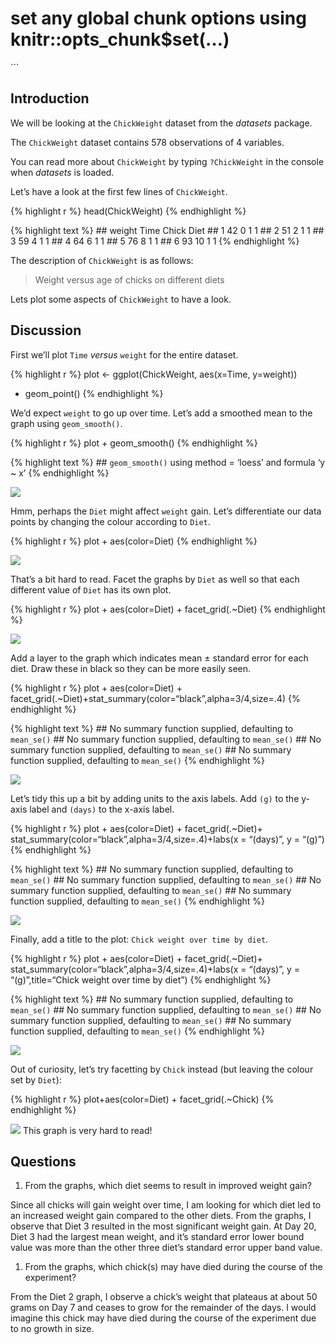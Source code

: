 set any global chunk options using knitr::opts\_chunk$set(…)
============================================================

\`\`\`

Introduction
------------

We will be looking at the `ChickWeight` dataset from the *datasets*
package.

The `ChickWeight` dataset contains 578 observations of 4 variables.

You can read more about `ChickWeight` by typing `?ChickWeight` in the
console when *datasets* is loaded.

Let’s have a look at the first few lines of `ChickWeight`.

{% highlight r %} head(ChickWeight) {% endhighlight %}

{% highlight text %} \#\# weight Time Chick Diet \#\# 1 42 0 1 1 \#\# 2
51 2 1 1 \#\# 3 59 4 1 1 \#\# 4 64 6 1 1 \#\# 5 76 8 1 1 \#\# 6 93 10 1
1 {% endhighlight %}

The description of `ChickWeight` is as follows:

> Weight versus age of chicks on different diets

Lets plot some aspects of `ChickWeight` to have a look.

Discussion
----------

First we’ll plot `Time` *versus* `weight` for the entire dataset.

{% highlight r %} plot &lt;- ggplot(ChickWeight, aes(x=Time, y=weight))
+ geom\_point() {% endhighlight %}

We’d expect `weight` to go up over time. Let’s add a smoothed mean to
the graph using `geom_smooth()`.

{% highlight r %} plot + geom\_smooth() {% endhighlight %}

{% highlight text %} \#\# `geom_smooth()` using method = ‘loess’ and
formula ‘y ~ x’ {% endhighlight %}

![](../images/time-versus-weigh-with-mean-1.png)

Hmm, perhaps the `Diet` might affect `weight` gain. Let’s differentiate
our data points by changing the colour according to `Diet`.

{% highlight r %} plot + aes(color=Diet) {% endhighlight %}

![](../images/time-versus-weigh-with-mean-by-diet-1.png)

That’s a bit hard to read. Facet the graphs by `Diet` as well so that
each different value of `Diet` has its own plot.

{% highlight r %} plot + aes(color=Diet) + facet\_grid(.~Diet) {%
endhighlight %}

![](../images/time-versus-weigh-with-mean-facetted-by-diet-1.png)

Add a layer to the graph which indicates mean ± standard error for each
diet. Draw these in black so they can be more easily seen.

{% highlight r %} plot + aes(color=Diet) +
facet\_grid(.~Diet)+stat\_summary(color=“black”,alpha=3/4,size=.4) {%
endhighlight %}

{% highlight text %} \#\# No summary function supplied, defaulting to
`mean_se()` \#\# No summary function supplied, defaulting to `mean_se()`
\#\# No summary function supplied, defaulting to `mean_se()` \#\# No
summary function supplied, defaulting to `mean_se()` {% endhighlight %}

![](../images/time-versus-weigh-with-mean-facetted-by-diet-with-mean-and-se-1.png)

Let’s tidy this up a bit by adding units to the axis labels. Add `(g)`
to the y-axis label and `(days)` to the x-axis label.

{% highlight r %} plot + aes(color=Diet) + facet\_grid(.~Diet)+
stat\_summary(color=“black”,alpha=3/4,size=.4)+labs(x = “(days)”, y =
“(g)”) {% endhighlight %}

{% highlight text %} \#\# No summary function supplied, defaulting to
`mean_se()` \#\# No summary function supplied, defaulting to `mean_se()`
\#\# No summary function supplied, defaulting to `mean_se()` \#\# No
summary function supplied, defaulting to `mean_se()` {% endhighlight %}

![](../images/time-versus-weigh-with-mean-facetted-by-diet-labelled-1.png)

Finally, add a title to the plot: `Chick weight over time by diet`.

{% highlight r %} plot + aes(color=Diet) + facet\_grid(.~Diet)+
stat\_summary(color=“black”,alpha=3/4,size=.4)+labs(x = “(days)”, y =
“(g)”,title=“Chick weight over time by diet”) {% endhighlight %}

{% highlight text %} \#\# No summary function supplied, defaulting to
`mean_se()` \#\# No summary function supplied, defaulting to `mean_se()`
\#\# No summary function supplied, defaulting to `mean_se()` \#\# No
summary function supplied, defaulting to `mean_se()` {% endhighlight %}

![](../images/time-versus-weigh-with-mean-facetted-by-diet-labelled-with-title-1.png)

Out of curiosity, let’s try facetting by `Chick` instead (but leaving
the colour set by `Diet`):

{% highlight r %} plot+aes(color=Diet) + facet\_grid(.~Chick) {%
endhighlight %}

![](../images/time-versus-weigh-with-mean-facetted-by-chick-labelled-1.png)
This graph is very hard to read!

Questions
---------

1.  From the graphs, which diet seems to result in improved weight gain?

Since all chicks will gain weight over time, I am looking for which diet
led to an increased weight gain compared to the other diets. From the
graphs, I observe that Diet 3 resulted in the most significant weight
gain. At Day 20, Diet 3 had the largest mean weight, and it’s standard
error lower bound value was more than the other three diet’s standard
error upper band value.

1.  From the graphs, which chick(s) may have died during the course of
    the experiment?

From the Diet 2 graph, I observe a chick’s weight that plateaus at about
50 grams on Day 7 and ceases to grow for the remainder of the days. I
would imagine this chick may have died during the course of the
experiment due to no growth in size.
